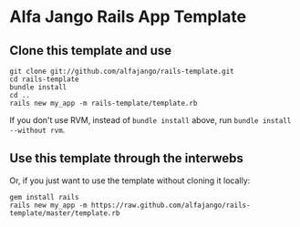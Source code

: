 # Alfa Jango Rails App Template

## Clone this template and use

```
git clone git://github.com/alfajango/rails-template.git
cd rails-template
bundle install
cd ..
rails new my_app -m rails-template/template.rb
```

If you don't use RVM, instead of `bundle install` above, run
`bundle install --without rvm`.

## Use this template through the interwebs

Or, if you just want to use the template without cloning it locally:

```
gem install rails
rails new my_app -m https://raw.github.com/alfajango/rails-template/master/template.rb
```
